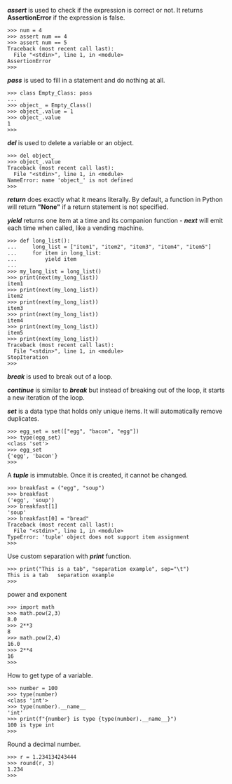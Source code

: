 _**assert**_ is used to check if the expression is correct or not. It returns **AssertionError** if the expression is false.

```
>>> num = 4
>>> assert num == 4
>>> assert num == 5
Traceback (most recent call last):
  File "<stdin>", line 1, in <module>
AssertionError
>>>
```

_**pass**_ is used to fill in a statement and do nothing at all. 

```
>>> class Empty_Class: pass
...
>>> object_ = Empty_Class()
>>> object_.value = 1
>>> object_.value
1
>>>
```

_**del**_ is used to delete a variable or an object.

```
>>> del object_
>>> object_.value
Traceback (most recent call last):
  File "<stdin>", line 1, in <module>
NameError: name 'object_' is not defined
>>>
```

_**return**_ does exactly what it means literally. By default, a function in Python will return **"None"** if a return statement is not specified.

_**yield**_ returns one item at a time and its companion function - _**next**_ will emit each time when called, like a vending machine.

```
>>> def long_list():
...     long_list = ["item1", "item2", "item3", "item4", "item5"]
...     for item in long_list:
...         yield item
...
>>> my_long_list = long_list()
>>> print(next(my_long_list))
item1
>>> print(next(my_long_list))
item2
>>> print(next(my_long_list))
item3
>>> print(next(my_long_list))
item4
>>> print(next(my_long_list))
item5
>>> print(next(my_long_list))
Traceback (most recent call last):
  File "<stdin>", line 1, in <module>
StopIteration
>>>
```

_**break**_ is used to break out of a loop.

_**continue**_ is similar to _**break**_ but instead of breaking out of the loop, it starts a new iteration of the loop.

_**set**_ is a data type that holds only unique items. It will automatically remove duplicates.

```
>>> egg_set = set(["egg", "bacon", "egg"])
>>> type(egg_set)
<class 'set'>
>>> egg_set
{'egg', 'bacon'}
>>>
```

A _**tuple**_ is immutable. Once it is created, it cannot be changed.

```
>>> breakfast = ("egg", "soup")
>>> breakfast
('egg', 'soup')
>>> breakfast[1]
'soup'
>>> breakfast[0] = "bread"
Traceback (most recent call last):
  File "<stdin>", line 1, in <module>
TypeError: 'tuple' object does not support item assignment
>>>
```

Use custom separation with _**print**_ function.

```
>>> print("This is a tab", "separation example", sep="\t")
This is a tab   separation example
>>>
```

power and exponent 

```
>>> import math
>>> math.pow(2,3)
8.0
>>> 2**3
8
>>> math.pow(2,4)
16.0
>>> 2**4
16
>>>
```

How to get type of a variable.

```
>>> number = 100
>>> type(number)
<class 'int'>
>>> type(number).__name__
'int'
>>> print(f"{number} is type {type(number).__name__}")
100 is type int
>>>
```

Round a decimal number.

```
>>> r = 1.234134243444
>>> round(r, 3)
1.234
>>>
```

